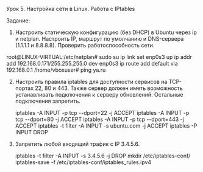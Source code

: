 Урок 5. Настройка сети в Linux. Работа с IPtables

Задание:
1. Настроить статическую конфигурацию (без DHCP) в Ubuntu через ip и netplan. 
   Настроить IP, маршрут по умолчанию и DNS-сервера (1.1.1.1 и 8.8.8.8). Проверить работоспособность сети.

root@LINUX-VIRTUAL:/etc/netplan# sudo su
	ip link set enp0s3 up
	ip addr add 192.168.0.171/255.255.255.0 dev enp0s3
	ip route add default via 192.168.0.1
	/home/vboxuser# ping ya.ru


2. Настроить правила iptables для доступности сервисов на TCP-портах 22, 80 и 443. 
   Также сервер должен иметь возможность устанавливать подключения к серверу обновлений. Остальные подключения запретить.

	iptables -A INPUT -p tcp --dport=22 -j ACCEPT
	iptables -A INPUT -p tcp --dport=80 -j ACCEPT
	iptables -A INPUT -p tcp --dport=443 -j ACCEPT
	iptables -t filter -A INPUT -s ubuntu.com -j ACCEPT
	iptables -P INPUT DROP

3. Запретить любой входящий трафик с IP 3.4.5.6.

	iptables -t filter -A INPUT -s 3.4.5.6 -j DROP
	mkdir /etc/iptables-conf/
	iptables-save -f /etc/iptables-conf/iptables_rules.ipv4
  
